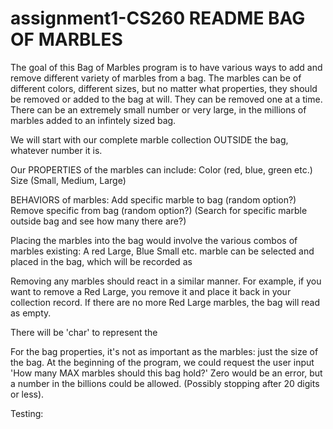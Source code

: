 # assignment1-CS260 README BAG OF MARBLES

The goal of this Bag of Marbles program is to have various ways to add and remove different variety of marbles from a bag. The marbles can be of different colors, different sizes, but no matter what properties, they should be removed or added to the bag at will. They can be removed one at a time. There can be an extremely small number or very large, in the millions of marbles added to an infintely sized bag.

We will start with our complete marble collection OUTSIDE the bag, whatever number it is.

Our PROPERTIES of the marbles can include:
Color (red, blue, green etc.)
Size (Small, Medium, Large)

BEHAVIORS of marbles:
Add specific marble to bag (random option?)
Remove specific from bag (random option?)
(Search for specific marble outside bag and see how many there are?)

Placing the marbles into the bag would involve the various combos of marbles existing: A red Large, Blue Small etc. marble can be selected and placed in the bag, which will be recorded as 

Removing any marbles should react in a similar manner. For example, if you want to remove a Red Large, you remove it and place it back in your collection record. If there are no more Red Large marbles, the bag will read as empty.

There will be 'char' to represent the 

For the bag properties, it's not as important as the marbles: just the size of the bag.
At the beginning of the program, we could request the user input 'How many MAX marbles should this bag hold?' Zero would be an error, but a number in the billions could be allowed. (Possibly stopping after 20 digits or less).

Testing: 
